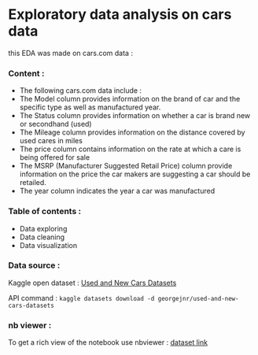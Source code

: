 # Exploratory data analysis on cars data
this EDA was made on cars.com data :
### Content :
- The following cars.com data include :
- The Model column provides information on the brand of car and the specific type as well as manufactured year.
- The Status column provides information on whether a car is brand new or secondhand (used)
- The Mileage column provides information on the distance covered by used cares in miles
- The price column contains information on the rate at which a care is being offered for sale
- The MSRP (Manufacturer Suggested Retail Price) column provide information on the price the car makers are suggesting a car should be retailed.
- The year column indicates the year a car was manufactured
### Table of contents : 
- Data exploring
- Data cleaning
- Data visualization
### Data source :

Kaggle open dataset : [Used and New Cars Datasets](https://www.kaggle.com/datasets/georgejnr/used-and-new-cars-datasets)

API command : ```kaggle datasets download -d georgejnr/used-and-new-cars-datasets```
### nb viewer : 
To get a rich view of the notebook use nbviewer :
[dataset link](https://nbviewer.org/github/ahmedkltn/EDA_on_cars_data/blob/main/eda-on-used-and-new-cars.ipynb)
